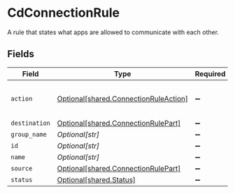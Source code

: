 # CdConnectionRule

A rule that states what apps are allowed to communicate with each other.


## Fields

| Field                                                                                | Type                                                                                 | Required                                                                             | Description                                                                          |
| ------------------------------------------------------------------------------------ | ------------------------------------------------------------------------------------ | ------------------------------------------------------------------------------------ | ------------------------------------------------------------------------------------ |
| `action`                                                                             | [Optional[shared.ConnectionRuleAction]](../../models/shared/connectionruleaction.md) | :heavy_minus_sign:                                                                   | ENCRYPT is not allowed in default rule                                               |
| `destination`                                                                        | [Optional[shared.ConnectionRulePart]](../../models/shared/connectionrulepart.md)     | :heavy_minus_sign:                                                                   | N/A                                                                                  |
| `group_name`                                                                         | *Optional[str]*                                                                      | :heavy_minus_sign:                                                                   | N/A                                                                                  |
| `id`                                                                                 | *Optional[str]*                                                                      | :heavy_minus_sign:                                                                   | N/A                                                                                  |
| `name`                                                                               | *Optional[str]*                                                                      | :heavy_minus_sign:                                                                   | N/A                                                                                  |
| `source`                                                                             | [Optional[shared.ConnectionRulePart]](../../models/shared/connectionrulepart.md)     | :heavy_minus_sign:                                                                   | N/A                                                                                  |
| `status`                                                                             | [Optional[shared.Status]](../../models/shared/status.md)                             | :heavy_minus_sign:                                                                   | N/A                                                                                  |